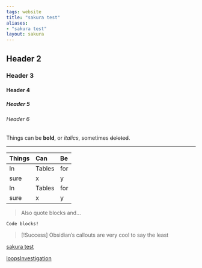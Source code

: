 ```yaml
---
tags: website 
title: "sakura test"
aliases:
- "sakura test"
layout: sakura
---
```


## Header 2

### Header 3

#### Header 4

##### Header 5

###### Header 6

Things can be **bold**, or *italics*, sometimes ~~deleted~~.

---

| Things | Can | Be  |
|:-------|:----------|:----|
| In     | Tables    | for |
| sure   | x         | y   |  
| In     | Tables    | for |
| sure   | x         | y   |  

> Also quote blocks and…

```
Code blocks!
```

> [!Success] Obsidian’s callouts
> are very cool to say the least

[sakura test](sakuraTest)

[loopsInvestigation](mint-fresh-notes/loopsInvestigation)